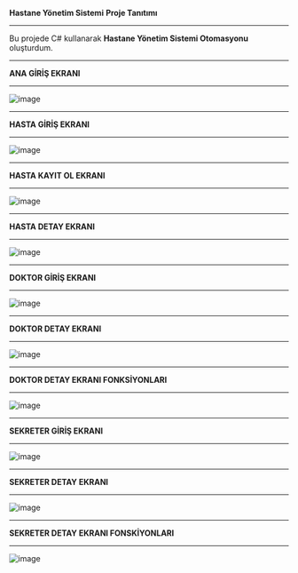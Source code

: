 **Hastane Yönetim Sistemi**
**Proje Tanıtımı**

------------------------------------------------

Bu projede C# kullanarak **Hastane Yönetim Sistemi Otomasyonu** oluşturdum. 

------------------------------------------------

**ANA GİRİŞ EKRANI**

------------------------------------------------

![image](https://github.com/mustafaarslanyazilim/Hastane_Yonet/assets/158520799/88ff28ab-509c-4c46-8c73-bdf981a26065)

------------------------------------------------

**HASTA GİRİŞ EKRANI**

------------------------------------------------

![image](https://github.com/mustafaarslanyazilim/Hastane_Yonet/assets/158520799/680f1192-71b2-4d90-9cb1-ddac5cc15e51)

------------------------------------------------

**HASTA KAYIT OL EKRANI**

------------------------------------------------

![image](https://github.com/mustafaarslanyazilim/Hastane_Yonet/assets/158520799/31768361-390d-4b05-9a34-2800288670f0)

------------------------------------------------

**HASTA DETAY EKRANI**

------------------------------------------------

![image](https://github.com/mustafaarslanyazilim/Hastane_Yonet/assets/158520799/9648f1ad-334c-4ea3-813a-f86a141b582e)

------------------------------------------------

**DOKTOR GİRİŞ EKRANI**

------------------------------------------------

![image](https://github.com/mustafaarslanyazilim/Hastane_Yonet/assets/158520799/0a924fe3-0821-4b35-88c2-808ba8b4480e)

------------------------------------------------

**DOKTOR DETAY EKRANI**

------------------------------------------------

![image](https://github.com/mustafaarslanyazilim/Hastane_Yonet/assets/158520799/2863a634-3593-4d1a-ad57-3713f0e81985)

------------------------------------------------

**DOKTOR DETAY EKRANI FONKSİYONLARI**

------------------------------------------------

![image](https://github.com/mustafaarslanyazilim/Hastane_Yonet/assets/158520799/8accdb65-ccbe-47fc-9994-5a11dbd4dcca)


------------------------------------------------

**SEKRETER GİRİŞ EKRANI**

------------------------------------------------

![image](https://github.com/mustafaarslanyazilim/Hastane_Yonet/assets/158520799/aef2080d-78f1-4aa7-80bd-0aeba8c3b451)

------------------------------------------------
**SEKRETER DETAY EKRANI**

------------------------------------------------

![image](https://github.com/mustafaarslanyazilim/Hastane_Yonet/assets/158520799/d6e034d0-522e-413a-99d6-30286e33d9a2)

------------------------------------------------
**SEKRETER DETAY EKRANI FONSKİYONLARI**

------------------------------------------------

![image](https://github.com/mustafaarslanyazilim/Hastane_Yonet/assets/158520799/5046b8ce-14d1-4e80-869c-268596c7827f)
